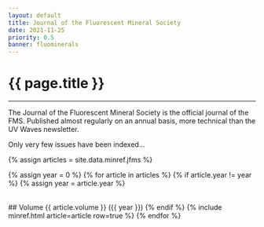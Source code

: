 ```yaml
---
layout: default
title: Journal of the Fluorescent Mineral Society
date: 2021-11-25
priority: 0.5
banner: fluominerals
---
```


{{ page.title }}
=====
---

The Journal of the Fluorescent Mineral Society is the official journal of the
FMS. Published almost regularly on an annual basis, more technical than the UV
Waves newsletter.

Only very few issues have been indexed...

{% assign articles = site.data.minref.jfms %}

<table>
{% assign year = 0 %}
{% for article in articles %}
{% if article.year != year %}
{% assign year = article.year %}
</table>
## Volume {{ article.volume }} ({{ year }})
<table>
{% endif %}
  {% include minref.html article=article row=true %}
{% endfor %}
</table>
<br>


